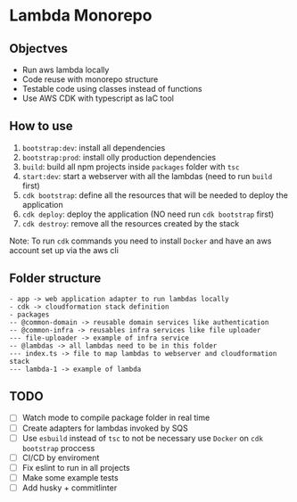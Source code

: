 # Lambda Monorepo

## Objectves
- Run aws lambda locally
- Code reuse with monorepo structure
- Testable code using classes instead of functions
- Use AWS CDK with typescript as IaC tool

## How to use
1. `bootstrap:dev`: install all dependencies
2. `bootstrap:prod`: install olly production dependencies
3. `build`: build all npm projects inside `packages` folder with `tsc`
4. `start:dev`: start a webserver with all the lambdas (need to run `build` first)
5. `cdk bootstrap`: define all the resources that will be needed to deploy the application
6. `cdk deploy`: deploy the application (NO need run `cdk bootstrap` first)
7. `cdk destroy`: remove all the resources created by the stack

  Note: To run `cdk` commands you need to install `Docker` and have an aws account set up via the aws cli

## Folder structure

```
- app -> web application adapter to run lambdas locally
- cdk -> cloudformation stack definition
- packages
-- @common-domain -> reusable domain services like authentication
-- @common-infra -> reusables infra services like file uploader
--- file-uploader -> example of infra service
-- @lambdas -> all lambdas need to be in this folder
--- index.ts -> file to map lambdas to webserver and cloudformation stack
--- lambda-1 -> example of lambda
```

## TODO
- [ ] Watch mode to compile package folder in real time
- [ ] Create adapters for lambdas invoked by SQS
- [ ] Use `esbuild` instead of `tsc` to not be necessary use `Docker` on `cdk bootstrap` proccess
- [ ] CI/CD by enviroment
- [ ] Fix eslint to run in all projects
- [ ] Make some example tests
- [ ] Add husky + commitlinter